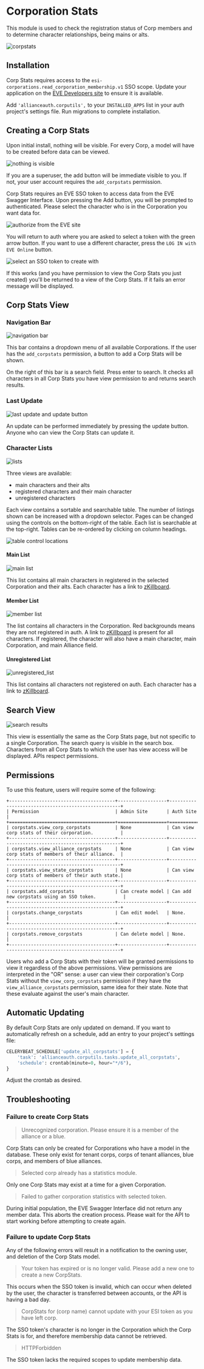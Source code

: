 # Corporation Stats

This module is used to check the registration status of Corp members and to determine character relationships, being mains or alts.

![corpstats](https://i.imgur.com/9lZhf5g.png)

## Installation

Corp Stats requires access to the `esi-corporations.read_corporation_membership.v1` SSO scope. Update your application on the [EVE Developers site](https://developers.eveonline.com) to ensure it is available.

Add `'allianceauth.corputils',` to your `INSTALLED_APPS` list in your auth project's settings file. Run migrations to complete installation.

## Creating a Corp Stats

Upon initial install, nothing will be visible. For every Corp, a model will have to be created before data can be viewed.

![nothing is visible](/_static/images/features/apps/corpstats/blank_header.png)

If you are a superuser, the add button will be immediate visible to you. If not, your user account requires the `add_corpstats` permission.

Corp Stats requires an EVE SSO token to access data from the EVE Swagger Interface. Upon pressing the Add button, you will be prompted to authenticated. Please select the character who is in the Corporation you want data for.

![authorize from the EVE site](/_static/images/features/apps/corpstats/eve_sso_authorization.png)

You will return to auth where you are asked to select a token with the green arrow button. If you want to use a different character, press the `LOG IN with EVE Online` button.

![select an SSO token to create with](/_static/images/features/apps/corpstats/select_sso_token.png)

If this works (and you have permission to view the Corp Stats you just created) you'll be returned to a view of the Corp Stats.
If it fails an error message will be displayed.

## Corp Stats View

### Navigation Bar

![navigation bar](/_static/images/features/apps/corpstats/navbar.png)

This bar contains a dropdown menu of all available Corporations. If the user has the `add_corpstats` permission, a button to add a Corp Stats will be shown.

On the right of this bar is a search field. Press enter to search. It checks all characters in all Corp Stats you have view permission to and returns search results.

### Last Update

![last update and update button](/_static/images/features/apps/corpstats/last_update.png)

An update can be performed immediately by pressing the update button. Anyone who can view the Corp Stats can update it.

### Character Lists

![lists](/_static/images/features/apps/corpstats/lists.png)

Three views are available:

- main characters and their alts
- registered characters and their main character
- unregistered characters

Each view contains a sortable and searchable table. The number of listings shown can be increased with a dropdown selector. Pages can be changed using the controls on the bottom-right of the table. Each list is searchable at the top-right. Tables can be re-ordered by clicking on column headings.

![table control locations](/_static/images/features/apps/corpstats/table_controls.png)

#### Main List

![main list](/_static/images/features/apps/corpstats/main_list.png)

This list contains all main characters in registered in the selected Corporation and their alts. Each character has a link to [zKillboard](https://zkillboard.com).

#### Member List

![member list](/_static/images/features/apps/corpstats/member_list.png)

The list contains all characters in the Corporation. Red backgrounds means they are not registered in auth. A link to [zKillboard](https://zkillboard.com) is present for all characters.
If registered, the character will also have a main character, main Corporation, and main Alliance field.

#### Unregistered List

![unregistered_list](/_static/images/features/apps/corpstats/unregistered_list.png)

This list contains all characters not registered on auth. Each character has a link to [zKillboard](https://zkillboard.com).

## Search View

![search results](/_static/images/features/apps/corpstats/search_view.png)

This view is essentially the same as the Corp Stats page, but not specific to a single Corporation.
The search query is visible in the search box.
Characters from all Corp Stats to which the user has view access will be displayed. APIs respect permissions.

## Permissions

To use this feature, users will require some of the following:

```eval_rst
+---------------------------------------+------------------+----------------------------------------------------+
| Permission                            | Admin Site       | Auth Site                                          |
+=======================================+==================+====================================================+
| corpstats.view_corp_corpstats         | None             | Can view corp stats of their corporation.          |
+---------------------------------------+------------------+----------------------------------------------------+
| corpstats.view_alliance_corpstats     | None             | Can view corp stats of members of their alliance.  |
+---------------------------------------+------------------+----------------------------------------------------+
| corpstats.view_state_corpstats        | None             | Can view corp stats of members of their auth state.|
+---------------------------------------+------------------+----------------------------------------------------+
| corpstats.add_corpstats               | Can create model | Can add new corpstats using an SSO token.          |
+---------------------------------------+------------------+----------------------------------------------------+
| corpstats.change_corpstats            | Can edit model   | None.                                              |
+---------------------------------------+------------------+----------------------------------------------------+
| corpstats.remove_corpstats            | Can delete model | None.                                              |
+---------------------------------------+------------------+----------------------------------------------------+

```

Users who add a Corp Stats with their token will be granted permissions to view it regardless of the above permissions. View permissions are interpreted in the "OR" sense: a user can view their corporation's Corp Stats without the `view_corp_corpstats` permission if they have the `view_alliance_corpstats` permission, same idea for their state. Note that these evaluate against the user's main character.

## Automatic Updating

By default Corp Stats are only updated on demand. If you want to automatically refresh on a schedule, add an entry to your project's settings file:

```python
CELERYBEAT_SCHEDULE['update_all_corpstats'] = {
    'task': 'allianceauth.corputils.tasks.update_all_corpstats',
    'schedule': crontab(minute=0, hour="*/6"),
}
```

Adjust the crontab as desired.

## Troubleshooting

### Failure to create Corp Stats

>Unrecognized corporation. Please ensure it is a member of the alliance or a blue.

Corp Stats can only be created for Corporations who have a model in the database. These only exist for tenant corps,
corps of tenant alliances, blue corps, and members of blue alliances.

>Selected corp already has a statistics module.

Only one Corp Stats may exist at a time for a given Corporation.

>Failed to gather corporation statistics with selected token.

During initial population, the EVE Swagger Interface did not return any member data. This aborts the creation process. Please wait for the API to start working before attempting to create again.

### Failure to update Corp Stats

Any of the following errors will result in a notification to the owning user, and deletion of the Corp Stats model.

>Your token has expired or is no longer valid. Please add a new one to create a new CorpStats.

This occurs when the SSO token is invalid, which can occur when deleted by the user, the character is transferred between accounts, or the API is having a bad day.

>CorpStats for (corp name) cannot update with your ESI token as you have left corp.

The SSO token's character is no longer in the Corporation which the Corp Stats is for, and therefore membership data cannot be retrieved.

>HTTPForbidden

The SSO token lacks the required scopes to update membership data.
